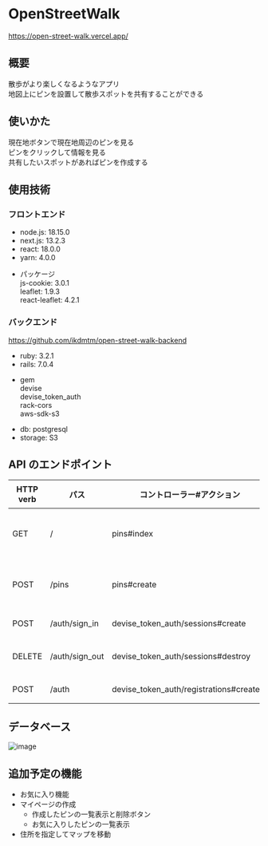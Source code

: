 # OpenStreetWalk

https://open-street-walk.vercel.app/

## 概要

散歩がより楽しくなるようなアプリ  
地図上にピンを設置して散歩スポットを共有することができる

## 使いかた

現在地ボタンで現在地周辺のピンを見る  
ピンをクリックして情報を見る  
共有したいスポットがあればピンを作成する

## 使用技術

### フロントエンド

-   node.js: 18.15.0
-   next.js: 13.2.3
-   react: 18.0.0
-   yarn: 4.0.0

*   パッケージ  
    js-cookie: 3.0.1  
    leaflet: 1.9.3  
    react-leaflet: 4.2.1

### バックエンド

<https://github.com/ikdmtm/open-street-walk-backend>

-   ruby: 3.2.1
-   rails: 7.0.4

*   gem  
    devise  
    devise_token_auth  
    rack-cors  
    aws-sdk-s3

-   db: postgresql
-   storage: S3

## API のエンドポイント

| HTTP verb | パス           | 　コントローラー#アクション　          | 　機能　         |
| --------- | -------------- | -------------------------------------- | ---------------- |
| GET       | /              | pins#index                             | ピンの情報を取得 |
| POST      | /pins          | pins#create                            | ピンの新規作成   |
| POST      | /auth/sign_in  | devise_token_auth/sessions#create      | ログイン         |
| DELETE    | /auth/sign_out | devise_token_auth/sessions#destroy     | ログアウト       |
| POST      | /auth          | devise_token_auth/registrations#create | 新規登録         |

## データベース

![image](https://user-images.githubusercontent.com/77443881/234790573-835c087f-384f-40b0-a0fb-a03813830341.png)

## 追加予定の機能

-   お気に入り機能
-   マイページの作成
    -   作成したピンの一覧表示と削除ボタン
    *   お気に入りしたピンの一覧表示
-   住所を指定してマップを移動

